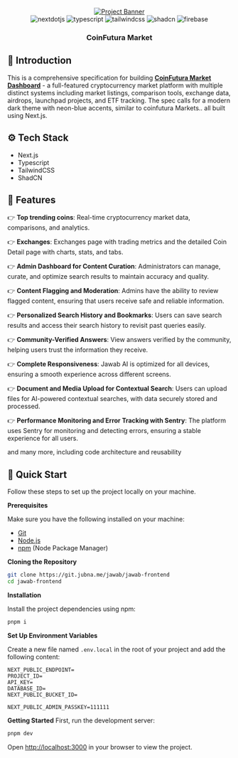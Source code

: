 <div align="center">
  <br />
    <a href="#" target="_blank">
      <img src="https://git.jubna.me/gumaa/jawab/-/raw/main/public/assets/images/jawab.webp" alt="Project Banner">
    </a>
  <br />

  <div>
    <img src="https://img.shields.io/badge/-Next_JS-black?style=for-the-badge&logoColor=white&logo=nextdotjs&color=000000" alt="nextdotjs" />
    <img src="https://img.shields.io/badge/-TypeScript-black?style=for-the-badge&logoColor=white&logo=typescript&color=3178C6" alt="typescript" />
    <img src="https://img.shields.io/badge/-Tailwind_CSS-black?style=for-the-badge&logoColor=white&logo=tailwindcss&color=06B6D4" alt="tailwindcss" />
    <img src="https://img.shields.io/badge/shadcn/ui-000000?style=for-the-badge&logo=shadcn/ui&logoColor=white" alt="shadcn" />
    <img src="https://img.shields.io/badge/firebase-ffca28?style=for-the-badge&logo=firebase&logoColor=black" alt="firebase" />
  </div>

  <h3 align="center">CoinFutura Market</h3>

</div>

## <a name="introduction">🤖 Introduction</a>

This is a comprehensive specification for building <a href="https://coinfutura.com" target="_blank"><b>CoinFutura Market Dashboard</b></a> - a full-featured cryptocurrency market platform with multiple distinct systems including market listings, comparison tools, exchange data, airdrops, launchpad projects, and ETF tracking. The spec calls for a modern dark theme with neon-blue accents, similar to coinfutura Markets.. all built using Next.js.

## <a name="tech-stack">⚙️ Tech Stack</a>

- Next.js
- Typescript
- TailwindCSS
- ShadCN

## <a name="features">🔋 Features</a>

👉 **Top trending coins**: Real-time cryptocurrency market data, comparisons, and analytics.

👉 **Exchanges**: Exchanges page with trading metrics and the detailed Coin Detail page with charts, stats, and tabs.

👉 **Admin Dashboard for Content Curation**: Administrators can manage, curate, and optimize search results to maintain accuracy and quality.

👉 **Content Flagging and Moderation**: Admins have the ability to review flagged content, ensuring that users receive safe and reliable information.

👉 **Personalized Search History and Bookmarks**: Users can save search results and access their search history to revisit past queries easily.

👉 **Community-Verified Answers**: View answers verified by the community, helping users trust the information they receive.

👉 **Complete Responsiveness**: Jawab AI is optimized for all devices, ensuring a smooth experience across different screens.

👉 **Document and Media Upload for Contextual Search**: Users can upload files for AI-powered contextual searches, with data securely stored and processed.

👉 **Performance Monitoring and Error Tracking with Sentry**: The platform uses Sentry for monitoring and detecting errors, ensuring a stable experience for all users.

and many more, including code architecture and reusability

## <a name="quick-start">🤸 Quick Start</a>

Follow these steps to set up the project locally on your machine.

**Prerequisites**

Make sure you have the following installed on your machine:

- [Git](https://git-scm.com/)
- [Node.js](https://nodejs.org/en)
- [npm](https://www.npmjs.com/) (Node Package Manager)

**Cloning the Repository**

```bash
git clone https://git.jubna.me/jawab/jawab-frontend
cd jawab-frontend
```

**Installation**

Install the project dependencies using npm:

```bash
pnpm i
```

**Set Up Environment Variables**

Create a new file named `.env.local` in the root of your project and add the following content:

```env
NEXT_PUBLIC_ENDPOINT=
PROJECT_ID=
API_KEY=
DATABASE_ID=
NEXT_PUBLIC_BUCKET_ID=

NEXT_PUBLIC_ADMIN_PASSKEY=111111
```

**Getting Started**
First, run the development server:

```bash
pnpm dev
```

Open [http://localhost:3000](http://localhost:3000) in your browser to view the project.
